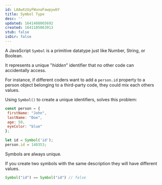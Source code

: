 ```yaml
---
id: LAAwXzUyFWunaFawpywbY
title: Symbol Type
desc: ''
updated: 1641408065692
created: 1641105063913
stub: false
isDir: false
---
```


A JavaScript `Symbol` is a primitive datatype just like Number, String, or Boolean.

It represents a unique "_hidden_" identifier that no other code can accidentally access.

For instance, if different coders want to add a `person.id` property to a person object belonging to a third-party code, they could mix each others values.

Using `Symbol()` to create a unique identifiers, solves this problem:

```js
const person = {  
 firstName: "John",  
 lastName: "Doe",  
 age: 50,  
 eyeColor: "blue"  
};  
  
let id = Symbol('id');  
person.id = 140353;
```

Symbols are always unique.

If you create two symbols with the same description they will have different values.

```js
Symbol("id") == Symbol("id") // false
```

